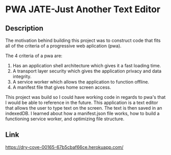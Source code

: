 # PWA JATE-Just Another Text Editor

## Description

The motivation behind building this project was to construct code that fits all of the criteria of a progressive web aplication (pwa). 

The 4 criteria of a pwa are:
1. Has an application shell architecture which gives it a fast loading time.
2. A transport layer security which gives the application privacy and data integrity.
3. A service worker which allows the application to function offline.
4. A manifest file that gives home screen access.

This project was build so I could have working code in regards to pwa's that I would be able to reference in the future. This application is a text editor that allows the user to type text on the screen. The text is then saved in an indexedDB. I learned about how a manifest.json file works, how to build a functioning service worker, and optimizing file structure. 

## Link

https://dry-cove-00165-67b5cbaf66ce.herokuapp.com/